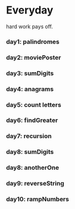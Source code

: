 # Everyday

hard work pays off.

### day1: palindromes
### day2: moviePoster
### day3: sumDigits
### day4: anagrams
### day5: count letters
### day6: findGreater
### day7: recursion
### day8: sumDigits
### day8: anotherOne
### day9: reverseString
### day10: rampNumbers